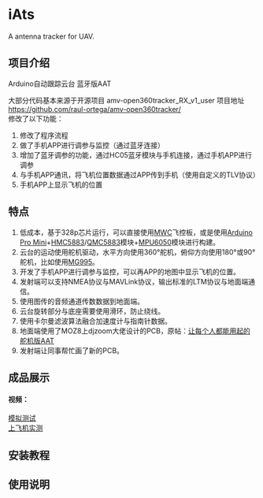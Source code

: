 # iAts
A antenna tracker for UAV.

## 项目介绍
Arduino自动跟踪云台
蓝牙版AAT

大部分代码基本来源于开源项目 amv-open360tracker_RX_v1_user 项目地址 https://github.com/raul-ortega/amv-open360tracker/  
修改了以下功能：
1. 修改了程序流程
2. 做了手机APP进行调参与监控（通过蓝牙连接）
3. 增加了蓝牙调参的功能，通过HC05蓝牙模块与手机连接，通过手机APP进行调参
4. 与手机APP通讯，将飞机位置数据通过APP传到手机（使用自定义的TLV协议）
5. 手机APP上显示飞机的位置

## 特点

1. 低成本，基于328p芯片运行，可以直接使用[MWC](http://www.multiwii.com)飞控板，或是使用[Arduino Pro Mini](https://store.arduino.cc/usa/arduino-pro-mini)+[HMC5883](https://s.taobao.com/search?q=HMC5883L&commend=all&ssid=s5-e&search_type=mall&sourceId=tb.index&area=c2c&spm=a1z02.1.6856637.d4910789)/[QMC5883](https://s.taobao.com/search?q=QMC5883&imgfile=&js=1&stats_click=search_radio_all%3A1&initiative_id=staobaoz_20181116&ie=utf8)模块+[MPU6050](https://s.taobao.com/search?q=MPU6050&imgfile=&js=1&stats_click=search_radio_all%3A1&initiative_id=staobaoz_20181116&ie=utf8)模块进行构建。
2. 云台的运动使用舵机驱动，水平方向使用360°舵机，俯仰方向使用180°或90°舵机，比如使用[MG995](https://item.taobao.com/item.htm?spm=a230r.1.14.20.24c52706K8ff73&id=45136514387&ns=1&abbucket=11#detail)。
3. 开发了手机APP进行调参与监控，可以再APP的地图中显示飞机的位置。
4. 发射端可以支持NMEA协议与MAVLink协议，输出标准的LTM协议与地面端通信。
5. 使用图传的音频通道传数数据到地面端。
6. 云台旋转部分与底座需要使用滑环，防止绕线。
7. 使用卡尔曼滤波算法融合加速度计与指南针数据。
8. 地面端使用了MOZ8上djzoom大佬设计的PCB，原帖：[让每个人都能用起的舵机版AAT](http://www.moz8.com/forum.php?mod=viewthread&tid=83868&highlight=%E8%88%B5%E6%9C%BA%2BAAT&_dsign=e2235060)
9. 发射端让同事帮忙画了新的PCB。
  

## 成品展示

#### 视频：<Br/>
[模拟测试](https://www.bilibili.com/video/av31897946/) <Br/>
[上飞机实测](https://www.bilibili.com/video/av33431415/)

## 安装教程


## 使用说明
